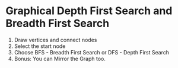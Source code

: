 # Graphical Depth First Search and Breadth First Search

<ol>
<li>Draw vertices and connect nodes</li>
<li>Select the start node</li>
<li>Choose BFS - Breadth First Search or DFS - Depth First Search</li>
<li>Bonus: You can Mirror the Graph too.</li>
</ol>